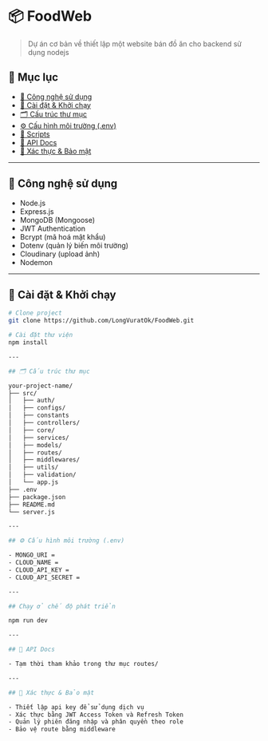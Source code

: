 # 📦 FoodWeb

> Dự án cơ bản về thiết lập một website bán đồ ăn cho backend sử dụng nodejs

## 📁 Mục lục

- [🧱 Công nghệ sử dụng](#-công-nghệ-sử-dụng)
- [🚀 Cài đặt & Khởi chạy](#-cài-đặt--khởi-chạy)
- [🗂️ Cấu trúc thư mục](#️-cấu-trúc-thư-mục)
- [⚙️ Cấu hình môi trường (.env)](#️-cấu-hình-môi-trường-env)
- [🧪 Scripts](#-scripts)
- [📡 API Docs](#-api-docs)
- [🔐 Xác thực & Bảo mật](#-xác-thực--bảo-mật)

---

## 🧱 Công nghệ sử dụng

- Node.js
- Express.js
- MongoDB (Mongoose)
- JWT Authentication
- Bcrypt (mã hoá mật khẩu)
- Dotenv (quản lý biến môi trường)
- Cloudinary (upload ảnh)
- Nodemon

---

## 🚀 Cài đặt & Khởi chạy

```bash
# Clone project
git clone https://github.com/LongVuratOk/FoodWeb.git

# Cài đặt thư viện
npm install

---

## 🗂️ Cấu trúc thư mục

your-project-name/
├── src/
│   ├── auth/
│   ├── configs/
│   ├── constants
│   ├── controllers/
│   ├── core/
│   ├── services/
│   ├── models/
│   ├── routes/
│   ├── middlewares/
│   ├── utils/
│   ├── validation/
│   └── app.js
├── .env
├── package.json
├── README.md
└── server.js

---

## ⚙️ Cấu hình môi trường (.env)

- MONGO_URI = 
- CLOUD_NAME = 
- CLOUD_API_KEY = 
- CLOUD_API_SECRET =

---

## Chạy ở chế độ phát triển

npm run dev

---

## 📡 API Docs

- Tạm thời tham khảo trong thư mục routes/

---

## 🔐 Xác thực & Bảo mật

- Thiết lập api key để sử dụng dịch vụ
- Xác thực bằng JWT Access Token và Refresh Token
- Quản lý phiên đăng nhập và phân quyền theo role
- Bảo vệ route bằng middleware
